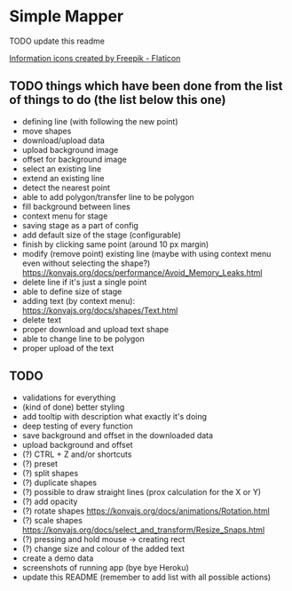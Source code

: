 # Simple Mapper

TODO update this readme

[Information icons created by Freepik - Flaticon](https://www.flaticon.com/free-icons/information)

## TODO things which have been done from the list of things to do (the list below this one)

- defining line (with following the new point)
- move shapes
- download/upload data
- upload background image
- offset for background image
- select an existing line
- extend an existing line
- detect the nearest point
- able to add polygon/transfer line to be polygon
- fill background between lines
- context menu for stage
- saving stage as a part of config
- add default size of the stage (configurable)
- finish by clicking same point (around 10 px margin)
- modify (remove point) existing line (maybe with using context menu even without selecting the shape?) https://konvajs.org/docs/performance/Avoid_Memory_Leaks.html
- delete line if it's just a single point
- able to define size of stage
- adding text (by context menu): https://konvajs.org/docs/shapes/Text.html
- delete text
- proper download and upload text shape
- able to change line to be polygon
- proper upload of the text

## TODO

- validations for everything
- (kind of done) better styling
- add tooltip with description what exactly it's doing
- deep testing of every function
- save background and offset in the downloaded data
- upload background and offset
- (?) CTRL + Z and/or shortcuts
- (?) preset
- (?) split shapes
- (?) duplicate shapes
- (?) possible to draw straight lines (prox calculation for the X or Y)
- (?) add opacity
- (?) rotate shapes https://konvajs.org/docs/animations/Rotation.html
- (?) scale shapes https://konvajs.org/docs/select_and_transform/Resize_Snaps.html
- (?) pressing and hold mouse -> creating rect
- (?) change size and colour of the added text
- create a demo data
- screenshots of running app (bye bye Heroku)
- update this README (remember to add list with all possible actions)
